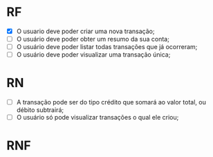 # RF

- [x]  O usuario deve poder criar uma nova transação;
- [ ]  O usuário deve poder obter um resumo da sua conta;
- [ ]  O usuário deve poder listar todas transações que já ocorreram;
- [ ]  O usuário deve poder visualizar uma transação única;

# RN

- [ ]  A transação pode ser do tipo crédito que somará ao valor total, ou débito subtrairá;
- [ ]  O usuário só pode visualizar transações o qual ele criou;

# RNF
